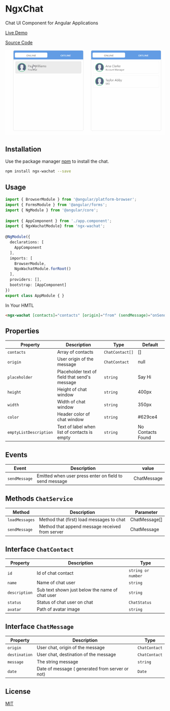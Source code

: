 # NgxChat

Chat UI Component for Angular Applications

  [Live Demo](https://ngx-wachat-example.stackblitz.io)

  [Source Code](https://stackblitz.com/edit/ngx-wachat-example)
  
  ![](./chat.gif)

## Installation

Use the package manager [npm](https://www.npmjs.com/) to install the chat.

```bash
npm install ngx-wachat --save
```

## Usage

```typescript
import { BrowserModule } from '@angular/platform-browser';
import { FormsModule } from '@angular/forms';
import { NgModule } from '@angular/core';

import { AppComponent } from './app.component';
import { NgxWachatModule} from 'ngx-wachat';

@NgModule({
  declarations: [
    AppComponent
  ],
  imports: [
    BrowserModule,
    NgxWachatModule.forRoot()
  ],
  providers: [],
  bootstrap: [AppComponent]
})
export class AppModule { }

```

In Your HMTL
```html
<ngx-wachat [contacts]="contacts" [origin]="from" (sendMessage)="onSendMessage($event)"></ngx-wachat>
```


## Properties
| Property| Description | Type | Default
| --- | --- | --- | --- |
| `contacts` | Array of contacts | `ChatContact[]` | []
| `origin` | User origin of the message | `ChatContact` | null
| `placeholder` | Placeholder text of field that send's message | `string` | Say Hi
| `height` | Height of chat window | `string` | 400px
| `width` | Width of chat window | `string` | 350px
| `color` | Header color of chat window | `string` | #629ce4
| `emptyListDescription` | Text of label when list of contacts is empty | `string` | No Contacts Found

## Events
| Event | Description | value
| --- | --- | ---
| `sendMessage` | Emitted when user press enter on field to send message | ChatMessage

## Methods `ChatService`
| Method | Description | Parameter
| --- | --- | ---
| `loadMessages` | Method that (first) load messages to chat | ChatMessage[]
| `sendMessage` | Method that append message received from server | ChatMessage

## Interface `ChatContact`
| Property| Description | Type
| --- | --- | --- |
| `id` | Id of chat contact | `string or number`
| `name` | Name of chat user | `string`
| `description` | Sub text shown just below the name of chat user | `string`
| `status` | Status of chat user on chat | `ChatStatus`
| `avatar` | Path of avatar image | `string`

## Interface `ChatMessage`
| Property| Description | Type
| --- | --- | --- |
| `origin`| User chat, origin of the message | `ChatContact`
| `destination` | User chat, destination of the message | `ChatContact`
| `message` | The string message | `string`
| `date` | Date of message ( generated from server or not) | `Date`

## License
[MIT](https://choosealicense.com/licenses/mit/)
